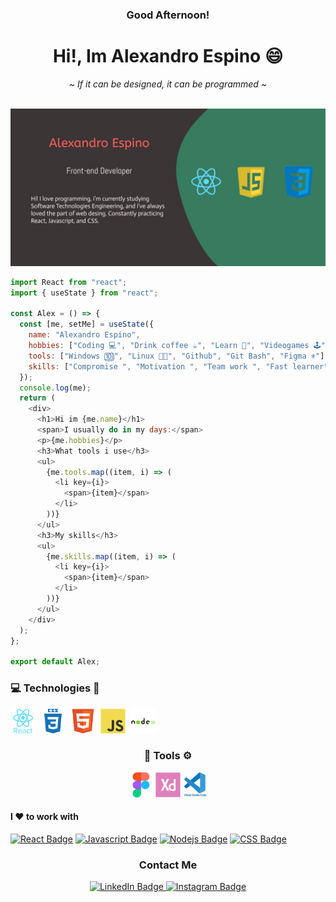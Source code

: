 <h3 align="center"> Good Afternoon! </h3>
<h1 align="center">Hi!, Im Alexandro Espino 😄</h1>
<div align="center">
    <i align="center">~ If it can be designed, it can be programmed ~</i>
</div>
<br>

![Banner Git](https://github.com/Alexandro02/Alexandro02/blob/main/GhubCover.jpg)

```js
import React from "react";
import { useState } from "react";

const Alex = () => {
  const [me, setMe] = useState({
    name: "Alexandro Espino",
    hobbies: ["Coding 💻", "Drink coffee ☕", "Learn 📖", "Videogames 🕹"],
    tools: ["Windows 🔟", "Linux 🧑‍💻", "Github", "Git Bash", "Figma ⚜️"],
    skills: ["Compromise ", "Motivation ", "Team work ", "Fast learner"],
  });
  console.log(me);
  return (
    <div>
      <h1>Hi im {me.name}</h1>
      <span>I usually do in my days:</span>
      <p>{me.hobbies}</p>
      <h3>What tools i use</h3>
      <ul>
        {me.tools.map((item, i) => (
          <li key={i}>
            <span>{item}</span>
          </li>
        ))}
      </ul>
      <h3>My skills</h3>
      <ul>
        {me.skills.map((item, i) => (
          <li key={i}>
            <span>{item}</span>
          </li>
        ))}
      </ul>
    </div>
  );
};

export default Alex;
```

### 💻 Technologies 📱

<img src="https://github.com/devicons/devicon/blob/master/icons/react/react-original-wordmark.svg" title="React" alt="React" width="40" height="40"/>&nbsp;
<img src="https://github.com/devicons/devicon/blob/master/icons/css3/css3-plain-wordmark.svg"  title="CSS3" alt="CSS" width="40" height="40"/>&nbsp;
<img src="https://github.com/devicons/devicon/blob/master/icons/html5/html5-original.svg" title="HTML5" alt="HTML" width="40" height="40"/>&nbsp;
<img src="https://github.com/devicons/devicon/blob/master/icons/javascript/javascript-original.svg" title="JavaScript" alt="JavaScript" width="40" height="40"/>&nbsp;
<img src="https://github.com/devicons/devicon/blob/master/icons/nodejs/nodejs-original-wordmark.svg" title="NodeJS" alt="NodeJS" width="40" height="40"/>&nbsp;

<h3 align="center">🔧 Tools ⚙</h3>
    <div align="center">
        <img src="https://github.com/devicons/devicon/blob/master/icons/figma/figma-original.svg" title="Figma" **alt="Figma" width="40" height="40"/>
        <img src="https://github.com/devicons/devicon/blob/master/icons/xd/xd-plain.svg" title="xd" **alt="xd" width="40" height="40"/>
        <img src="https://github.com/devicons/devicon/blob/master/icons/vscode/vscode-original-wordmark.svg" title="vscode" **alt="vscode" width="40" height="40"/>
    </div>

#### I ❤️ to work with

[![React Badge](https://img.shields.io/badge/-React-61DBFB?style=for-the-badge&labelColor=black&logo=react&logoColor=61DBFB)](#)
[![Javascript Badge](https://img.shields.io/badge/-Javascript-F0DB4F?style=for-the-badge&labelColor=black&logo=javascript&logoColor=F0DB4F)](#)
[![Nodejs Badge](https://img.shields.io/badge/-Nodejs-3C873A?style=for-the-badge&labelColor=black&logo=node.js&logoColor=3C873A)](#)
[![CSS Badge](https://img.shields.io/badge/-css3-2965f1?style=for-the-badge&labelColor=black&logo=css3&logoColor=264de4)](#)

<h3 align="center">Contact Me</h3>
<div align="center"> 
  <a href="https://www.linkedin.com/in/alexandro-espino-leal-b72a93209">
    <img src="https://img.shields.io/badge/LinkedIn-blue?style=for-the-badge&logo=linkedin&logoColor=white" alt="LinkedIn Badge"/>
  </a>
  <a href="https://www.instagram.com/about_4lex/">
    <img src="https://img.shields.io/badge/Instagram-pink?style=for-the-badge&logo=instagram&logoColor=white" alt="Instagram Badge"/>
  </a>
</div
